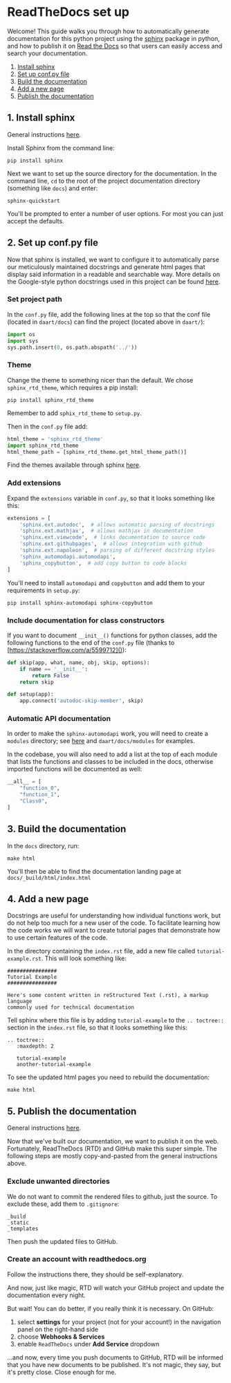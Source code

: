 # ReadTheDocs set up

Welcome! This guide walks you through how to automatically generate documentation for this python project using the [sphinx](http://www.sphinx-doc.org/en/stable/index.html) package in python, and how to publish it on [Read the Docs](https://readthedocs.org/) so that users can easily access and search your documentation.

1. [Install sphinx](#1-install-sphinx)
2. [Set up conf.py file](#2-set-up-confpy-file)
3. [Build the documentation](#3-build-the-documentation)
4. [Add a new page](#4-add-a-new-page)
5. [Publish the documentation](#5-publish-the-documentation)

## 1. Install sphinx

General instructions [here](http://www.sphinx-doc.org/en/stable/tutorial.html).

Install Sphinx from the command line:

```
pip install sphinx
```

Next we want to set up the source directory for the documentation. 
In the command line, `cd` to the root of the project documentation directory 
(something like `docs`) and enter:

```
sphinx-quickstart
```

You'll be prompted to enter a number of user options. For most you can just accept the defaults.

## 2. Set up conf.py file
Now that sphinx is installed, we want to configure it to automatically parse our meticulously maintained docstrings and generate html pages that display said information in a readable and searchable way. More details on the Google-style python docstrings used in this project can be found [here](http://sphinxcontrib-napoleon.readthedocs.io/en/latest/example_google.html).

### Set project path
In the `conf.py` file, add the following lines at the top so that the conf file (located in `daart/docs`) can find the project (located above in `daart/`):

```python
import os
import sys
sys.path.insert(0, os.path.abspath('../'))
```

### Theme
Change the theme to something nicer than the default. 
We chose `sphinx_rtd_theme`, which requires a pip install:

```
pip install sphinx_rtd_theme
```

Remember to add `sphix_rtd_theme` to `setup.py`.  

Then in the `conf.py` file add:

```python
html_theme = 'sphinx_rtd_theme'
import sphinx_rtd_theme
html_theme_path = [sphinx_rtd_theme.get_html_theme_path()]
```

Find the themes available through sphinx [here](http://www.sphinx-doc.org/en/stable/theming.html).

### Add extensions
Expand the `extensions` variable in `conf.py`, so that it looks something like this:

```python
extensions = [
    'sphinx.ext.autodoc',  # allows automatic parsing of docstrings
    'sphinx.ext.mathjax',  # allows mathjax in documentation
    'sphinx.ext.viewcode',  # links documentation to source code
    'sphinx.ext.githubpages',  # allows integration with github
    'sphinx.ext.napoleon',  # parsing of different docstring styles
    'sphinx_automodapi.automodapi',
    'sphinx_copybutton',  # add copy button to code blocks
]
```

You'll need to install `automodapi` and `copybutton` and add them to your requirements in 
`setup.py`:

```
pip install sphinx-automodapi sphinx-copybutton
```

### Include documentation for class constructors
If you want to document `__init__()` functions for python classes, add the following functions to the end of the `conf.py` file (thanks to [https://stackoverflow.com/a/5599712]()):

```python
def skip(app, what, name, obj, skip, options):
    if name == '__init__':
        return False
    return skip

def setup(app):
    app.connect('autodoc-skip-member', skip)
```

### Automatic API documentation

In order to make the `sphinx-automodapi` work, you will need to create a `modules` directory; 
see [here](https://sphinx-automodapi.readthedocs.io/en/latest/)
and `daart/docs/modules` for examples.

In the codebase, you will also need to add a list at the top of each module that lists the 
functions and classes to be included in the docs, 
otherwise imported functions will be documented as well:

```python
__all__ = [
    "function_0",
    "function_1",
    "Class0",
]
```

## 3. Build the documentation
In the `docs` directory, run:
```
make html
```

You'll then be able to find the documentation landing page at `docs/_build/html/index.html`

## 4. Add a new page
Docstrings are useful for understanding how individual functions work, but do not help too much 
for a new user of the code. 
To facilitate learning how the code works we will want to create tutorial pages that demonstrate 
how to use certain features of the code.

In the directory containing the `index.rst` file, add a new file called `tutorial-example.rst`. 
This will look something like:

```
################
Tutorial Example
################

Here's some content written in reStructured Text (.rst), a markup language 
commonly used for technical documentation
```

Tell sphinx where this file is by adding `tutorial-example` to the `.. toctree::` section in the 
`index.rst` file, so that it looks something like this:

```
.. toctree::
   :maxdepth: 2

   tutorial-example
   another-tutorial-example
```

To see the updated html pages you need to rebuild the documentation:
```
make html
```

## 5. Publish the documentation 

General instructions 
[here](http://dont-be-afraid-to-commit.readthedocs.io/en/latest/documentation.html).

Now that we've built our documentation, we want to publish it on the web. 
Fortunately, ReadTheDocs (RTD) and GitHub make this super simple. 
The following steps are mostly copy-and-pasted from the general instructions above.

### Exclude unwanted directories
We do not want to commit the rendered files to github, just the source. To exclude these, add them to `.gitignore`:

```
_build
_static
_templates
```

Then push the updated files to GitHub.

### Create an account with readthedocs.org
Follow the instructions there, they should be self-explanatory.

And now, just like magic, RTD will watch your GitHub project and update the documentation every night.

But wait! You can do better, if you really think it is necessary. On GitHub:
1. select **settings** for your project (not for your account!) in the navigation panel on the right-hand side
2. choose **Webhooks & Services**
3. enable `ReadTheDocs` under **Add Service** dropdown

...and now, every time you push documents to GitHub, RTD will be informed that you have new documents to be published. It's not magic, they say, but it's pretty close. Close enough for me.
